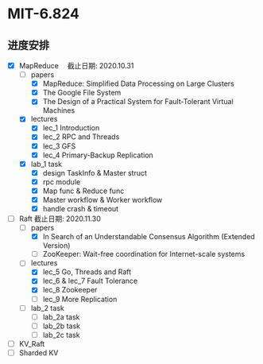 # MIT-6.824

## 进度安排

- [x] MapReduce 　截止日期: 2020.10.31
  - [ ] papers
    - [x] MapReduce: Simplified Data Processing on Large Clusters
    - [x] The Google File System
    - [x] The Design of a Practical System for Fault-Tolerant Virtual Machines
  - [x] lectures
    - [x] lec_1 Introduction
    - [x] lec_2 RPC and Threads
    - [x] lec_3 GFS
    - [x] lec_4 Primary-Backup Replication
  - [x] lab_1 task
    - [x] design TaskInfo & Master struct
    - [x] rpc module
    - [x] Map func & Reduce func
    - [x] Master workflow & Worker workflow
    - [x] handle crash & timeout
- [ ] Raft 截止日期: 2020.11.30
  - [ ] papers
    - [x] In Search of an Understandable Consensus Algorithm (Extended Version)
    - [ ] ZooKeeper: Wait-free coordination for Internet-scale systems
  - [ ] lectures
    - [x] lec_5 Go, Threads and Raft
    - [x] lec_6 & lec_7 Fault Tolerance
    - [x] lec_8 Zookeeper
    - [ ] lec_9 More Replication
  - [ ] lab_2 task
    - [ ] lab_2a task
    - [ ] lab_2b task
    - [ ] lab_2c task
- [ ] KV_Raft
- [ ] Sharded KV
